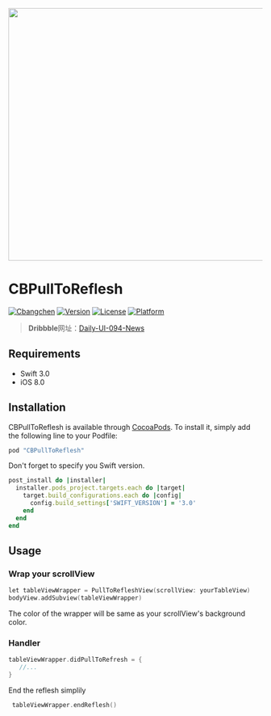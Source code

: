 <p align="center">  <img src="https://d13yacurqjgara.cloudfront.net/users/141880/screenshots/2542648/dailyui-094.gif" width="700" height="500"/>
</p>

# CBPullToReflesh

[![Cbangchen](https://img.shields.io/badge/cbangchen-iOS-yellow.svg)](http://cbangchen.com) 
[![Version](https://img.shields.io/cocoapods/v/CBPullToReflesh.svg?style=flat)](http://cocoapods.org/pods/CBPullToReflesh) 
[![License](https://img.shields.io/cocoapods/l/CBPullToReflesh.svg?style=flat)](http://cocoapods.org/pods/CBPullToReflesh) 
[![Platform](https://img.shields.io/cocoapods/p/CBPullToReflesh.svg?style=flat)](http://cocoapods.org/pods/CBPullToReflesh) 

> **Dribbble**网址：[Daily-UI-094-News](https://dribbble.com/shots/2542648-Daily-UI-094-News)

## Requirements 

- Swift 3.0
- iOS 8.0

## Installation 

CBPullToReflesh is available through [CocoaPods](http://cocoapods.org). To install
it, simply add the following line to your Podfile:

```ruby
pod "CBPullToReflesh"
``` 

Don't forget to specify you Swift version. 

```ruby
post_install do |installer|
  installer.pods_project.targets.each do |target|
    target.build_configurations.each do |config|
      config.build_settings['SWIFT_VERSION'] = '3.0'
    end
  end
end
``` 

## Usage

### Wrap your scrollView

``` Objective-C
let tableViewWrapper = PullToRefleshView(scrollView: yourTableView)
bodyView.addSubview(tableViewWrapper)
```

The color of the wrapper will be same as your scrollView's background color.


### Handler

``` Objective-C
tableViewWrapper.didPullToRefresh = {
   //...
}

```

End the reflesh simplily 

```Objective-C
 tableViewWrapper.endReflesh()
```


